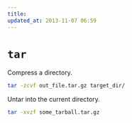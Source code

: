 ```yaml
---
title:
updated_at: 2013-11-07 06:59
---
```


# `tar`

Compress a directory.

```bash
tar -zcvf out_file.tar.gz target_dir/
```

Untar into the current directory.

```bash
tar -xvzf some_tarball.tar.gz
```

